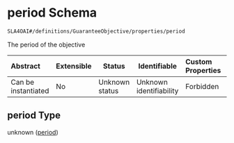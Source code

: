 # period Schema

```txt
SLA4OAI#/definitions/GuaranteeObjective/properties/period
```

The period of the objective


| Abstract            | Extensible | Status         | Identifiable            | Custom Properties | Additional Properties | Access Restrictions | Defined In                                                                       |
| :------------------ | ---------- | -------------- | ----------------------- | :---------------- | --------------------- | ------------------- | -------------------------------------------------------------------------------- |
| Can be instantiated | No         | Unknown status | Unknown identifiability | Forbidden         | Allowed               | none                | [SLA4OAI.schema.json\*](../../../out/SLA4OAI.schema.json "open original schema") |

## period Type

unknown ([period](sla4oai-definitions-guaranteeobjective-properties-period.md))
